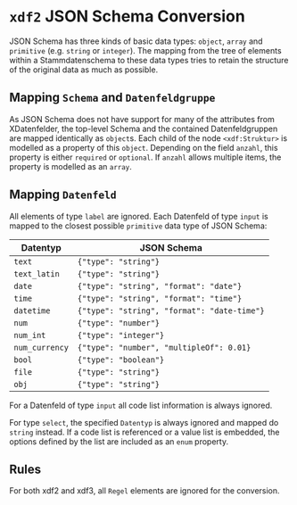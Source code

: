 # `xdf2` JSON Schema Conversion

JSON Schema has three kinds of basic data types: `object`, `array` and `primitive` (e.g. `string` or `integer`).
The mapping from the tree of elements within a Stammdatenschema to these data types tries to
retain the structure of the original data as much as possible.

## Mapping `Schema` and `Datenfeldgruppe`

As JSON Schema does not have support for many of the attributes from XDatenfelder,
the top-level Schema and the contained Datenfeldgruppen are mapped identically as `object`s.
Each child of the node `<xdf:Struktur>` is modelled as a property of this `object`.
Depending on the field `anzahl`, this property is either `required` or `optional`.
If `anzahl` allows multiple items, the property is modelled as an `array`.

## Mapping `Datenfeld`

All elements of type `label` are ignored.
Each Datenfeld of type `input` is mapped to the closest possible `primitive` data type of JSON Schema:

| Datentyp       | JSON Schema                                 |
| -------------- | ------------------------------------------- |
| `text`         | `{"type": "string"}`                        |
| `text_latin`   | `{"type": "string"}`                        |
| `date`         | `{"type": "string", "format": "date"}`      |
| `time`         | `{"type": "string", "format": "time"}`      |
| `datetime`     | `{"type": "string", "format": "date-time"}` |
| `num`          | `{"type": "number"}`                        |
| `num_int`      | `{"type": "integer"}`                       |
| `num_currency` | `{"type": "number", "multipleOf": 0.01}`    |
| `bool`         | `{"type": "boolean"}`                       |
| `file`         | `{"type": "string"}`                        |
| `obj`          | `{"type": "string"}`                        |

For a Datenfeld of type `input` all code list information is always ignored.

For type `select`, the specified `Datentyp` is always ignored and mapped do `string` instead.
If a code list is referenced or a value list is embedded, the options defined by the list are included as an `enum` property.

## Rules

For both xdf2 and xdf3, all `Regel` elements are ignored for the conversion.
